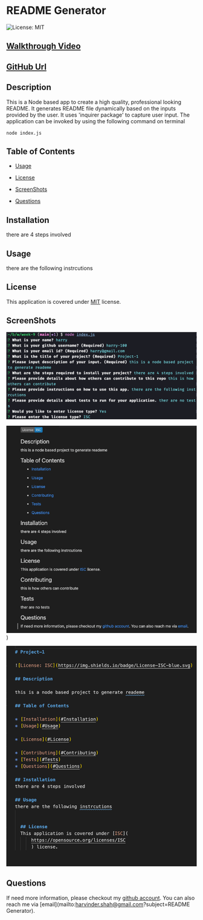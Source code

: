 # README Generator
![License: MIT](https://img.shields.io/badge/License-MIT-yellow.svg)

## [Walkthrough Video](https://drive.google.com/file/d/1CwH0_oSXynpap8AZAd2vQItUpwD6IzT2/view)

## [GitHub Url](https://github.com/harry-100/README-generator)

## Description

This is a Node based app to create a high quality, professional looking README. It generates README file dynamically based on the inputs provided by the user. It uses 'inquirer package' to capture user input. The application can be invoked by using the following command on terminal
``` 
node index.js 
```

## Table of Contents


* [Usage](#Usage)

* [License](#License)
* [ScreenShots](#ScreenShots)  
* [Questions](#Questions)

## Installation
there are 4 steps involved

## Usage
there are the following instrcutions


  ## License
  This application is covered under [MIT](
      https://opensource.org/licenses/MIT
      ) license.
 
 ## ScreenShots
![image-1](./assets/images/image-1.png)

![image-2](./assets/images/image-2.png))

![image-3](./assets/images/image-3.png)

## Questions
If need more information, please checkout my [github account](https://github.com/harry-100). You can also reach me via [email](mailto:harvinder.shah@gmail.com?subject=README Generator).